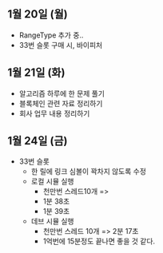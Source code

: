 
## 1월 20일 (월)

- RangeType 추가 중..
- 33번 슬롯 구매 시, 바이피처 


## 1월 21일 (화)

- 알고리즘 하루에 한 문제 풀기
- 블록체인 관련 자료 정리하기
- 회사 업무 내용 정리하기


## 1월 24일 (금)

- 33번 슬롯
	- 한 릴에 링크 심볼이 꽉차지 않도록 수정
	- 로컬 시뮬 실행
		- 천만번 스레드10개 =>
		- 1분 38초
		- 1분 39초
	- 데브 시뮬 실행
		- 천만번 스레드 10개 => 2분 17초
		- 1억번에 15분정도 끝나면 좋을 것 같다.